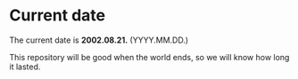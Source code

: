 # Current date

The current date is **2002.08.21.** (YYYY.MM.DD.)

This repository will be good when the world ends, so we will know how long it lasted.